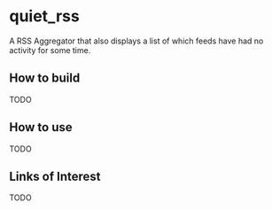 # quiet_rss
A RSS Aggregator that also displays a list of which feeds have had no activity for some time.

## How to build
TODO

## How to use
TODO

## Links of Interest
TODO